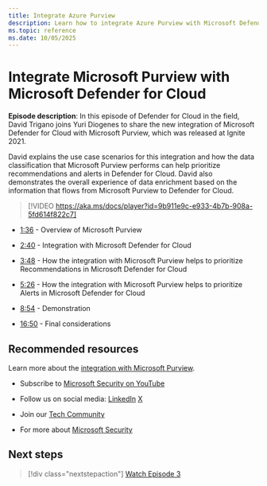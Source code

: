```yaml
---
title: Integrate Azure Purview
description: Learn how to integrate Azure Purview with Microsoft Defender for Cloud.
ms.topic: reference
ms.date: 10/05/2025
---
```


# Integrate Microsoft Purview with Microsoft Defender for Cloud

**Episode description**: In this episode of Defender for Cloud in the field, David Trigano joins Yuri Diogenes to share the new integration of Microsoft Defender for Cloud with Microsoft Purview, which was released at Ignite 2021.  

David explains the use case scenarios for this integration and how the data classification that Microsoft Purview performs can help prioritize recommendations and alerts in Defender for Cloud. David also demonstrates the overall experience of data enrichment based on the information that flows from Microsoft Purview to Defender for Cloud.

> [!VIDEO https://aka.ms/docs/player?id=9b911e9c-e933-4b7b-908a-5fd614f822c7]

- [1:36](/shows/mdc-in-the-field/integrate-with-purview) - Overview of Microsoft Purview

- [2:40](/shows/mdc-in-the-field/integrate-with-purview) - Integration with Microsoft Defender for Cloud

- [3:48](/shows/mdc-in-the-field/integrate-with-purview) - How the integration with Microsoft Purview helps to prioritize Recommendations in Microsoft Defender for Cloud

- [5:26](/shows/mdc-in-the-field/integrate-with-purview) - How the integration with Microsoft Purview helps to prioritize Alerts in Microsoft Defender for Cloud

- [8:54](/shows/mdc-in-the-field/integrate-with-purview) - Demonstration

- [16:50](/shows/mdc-in-the-field/integrate-with-purview) - Final considerations

## Recommended resources
  
Learn more about the [integration with Microsoft Purview](information-protection.md).

- Subscribe to [Microsoft Security on YouTube](https://www.youtube.com/playlist?list=PL3ZTgFEc7LysiX4PfHhdJPR7S8mGO14YS)

- Follow us on social media:
  [LinkedIn](https://www.linkedin.com/showcase/microsoft-security/posts/)
  [X](https://x.com/msftsecurity)

- Join our [Tech Community](https://aka.ms/SecurityTechCommunity)

- For more about [Microsoft Security](https://msft.it/6002T9HQY)

## Next steps

> [!div class="nextstepaction"]
> [Watch Episode 3](episode-three.md)
